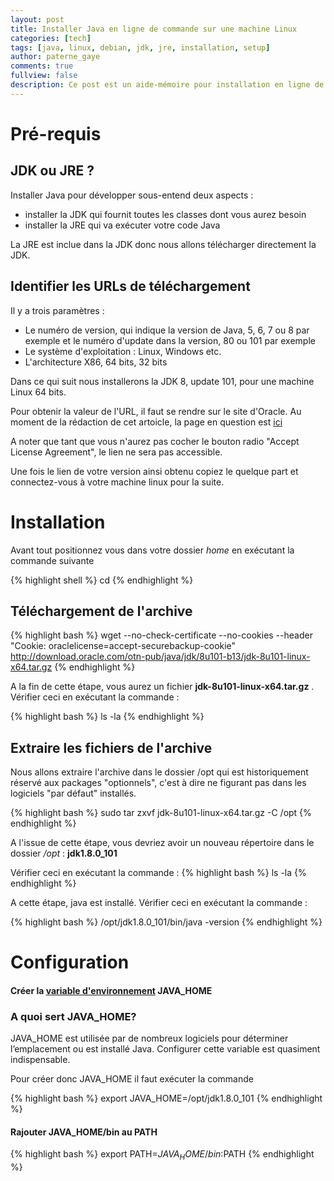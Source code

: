 ```yaml
---
layout: post
title: Installer Java en ligne de commande sur une machine Linux
categories: [tech]
tags: [java, linux, debian, jdk, jre, installation, setup]
author: paterne_gaye
comments: true
fullview: false
description: Ce post est un aide-mémoire pour installation en ligne de commande à partir de fichiers .tar.
---
```


# Pré-requis

## JDK ou JRE ?

Installer Java pour développer sous-entend deux aspects :

* installer la JDK qui fournit toutes les classes dont vous aurez besoin
* installer la JRE qui va exécuter votre code Java

La JRE est inclue dans la JDK donc nous allons télécharger directement la JDK.


## Identifier les URLs de téléchargement

Il y a trois paramètres :

* Le numéro de version, qui indique la version de Java, 5, 6, 7 ou 8 par exemple et le numéro d'update dans la version, 80 ou 101 par exemple
* Le système d'exploitation : Linux, Windows etc.
* L'architecture X86, 64 bits, 32 bits

Dans ce qui suit nous installerons la JDK 8, update 101, pour une machine Linux 64 bits.

Pour obtenir la valeur de l'URL, il faut se rendre sur le site d'Oracle. Au moment de la rédaction de cet artoicle, la page en question est [ici](http://www.oracle.com/technetwork/java/javase/downloads/jdk8-downloads-2133151.html "")

A noter que tant que vous n'aurez pas cocher le bouton radio "Accept License Agreement", le lien ne sera pas accessible.

Une fois le lien de votre version ainsi obtenu copiez le quelque part et connectez-vous à votre machine linux pour la suite.


# Installation

Avant tout positionnez vous dans votre dossier *home* en exécutant la commande suivante

{% highlight shell %}
cd
{% endhighlight %}


## Téléchargement de l'archive

{% highlight bash %}
wget --no-check-certificate --no-cookies --header "Cookie: oraclelicense=accept-securebackup-cookie"  http://download.oracle.com/otn-pub/java/jdk/8u101-b13/jdk-8u101-linux-x64.tar.gz
{% endhighlight %}

A la fin de cette étape, vous aurez un fichier **jdk-8u101-linux-x64.tar.gz** . Vérifier ceci en exécutant la commande :

{% highlight bash %}
ls -la
{% endhighlight %}


## Extraire les fichiers de l'archive
Nous allons extraire l'archive dans le dossier /opt  qui est historiquement réservé aux packages "optionnels", c'est à dire ne figurant pas dans les logiciels "par défaut" installés.

{% highlight bash %}
sudo tar zxvf jdk-8u101-linux-x64.tar.gz -C /opt
{% endhighlight %}

A l'issue de cette étape, vous devriez avoir un nouveau répertoire dans le dossier */opt* : **jdk1.8.0_101**

Vérifier ceci en exécutant la commande :
{% highlight bash %}
ls -la
{% endhighlight %}

A cette étape, java est installé. Vérifier ceci en exécutant la commande :

{% highlight bash %}
/opt/jdk1.8.0_101/bin/java -version
{% endhighlight %}


# Configuration

#### Créer la [variable d'environnement](http://blog.qanbio.com/tech/2017/02/07/variables-environnement-linux.html "plus d'infos sur cet article") JAVA_HOME

### A quoi sert JAVA_HOME?

JAVA_HOME est  utilisée par de nombreux logiciels pour déterminer l’emplacement ou est installé Java. Configurer cette variable est quasiment indispensable.

Pour créer donc JAVA_HOME il faut exécuter la commande

{% highlight bash %}
export JAVA_HOME=/opt/jdk1.8.0_101
{% endhighlight %}

#### Rajouter JAVA_HOME/bin au PATH

{% highlight bash %}
export PATH=$JAVA_HOME/bin:$PATH
{% endhighlight %}
